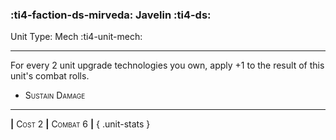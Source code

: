 ### :ti4-faction-ds-mirveda: **Javelin** :ti4-ds:

Unit Type: Mech :ti4-unit-mech:

---

For every 2 unit upgrade technologies you own, apply +1 to the result of this unit's combat rolls.

* <span style="font-variant:small-caps;">Sustain Damage</span> 


---

__|__ <span style="font-variant:small-caps;">Cost 2</span> __|__ <span style="font-variant:small-caps;">Combat 6</span> __|__
{ .unit-stats }
